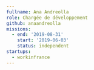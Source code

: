 ```yaml
---
fullname: Ana Andreolla
role: Chargée de développement
github: anaandreolla
missions:
  - end: '2019-08-31'
    start: '2019-06-03'
    status: independent
startups:
  - workinfrance
---
```


